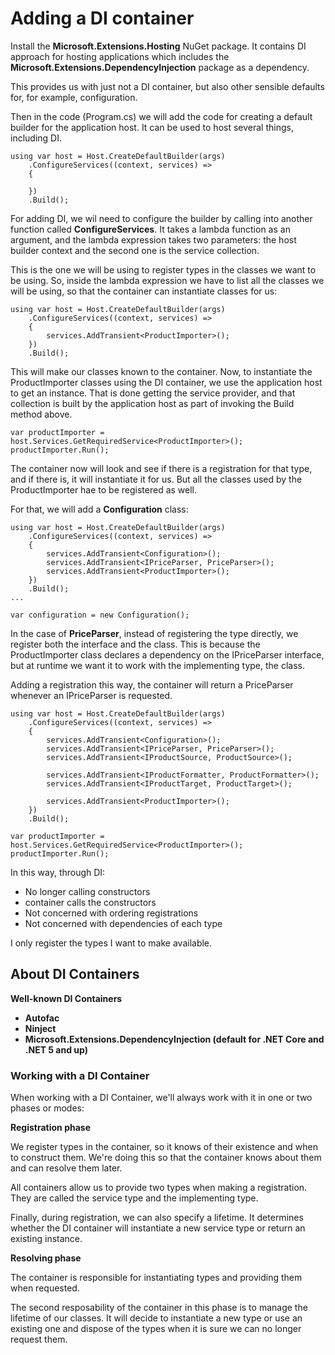 # Adding a DI container

Install the **Microsoft.Extensions.Hosting** NuGet package. It contains DI approach for hosting applications which includes the **Microsoft.Extensions.DependencyInjection** package as a dependency.

This provides us with just not a DI container, but also other sensible defaults for, for example, configuration.

Then in the code (Program.cs) we will add the code for creating a default builder for the application host. It can be used to host several things, including DI.

```
using var host = Host.CreateDefaultBuilder(args)
    .ConfigureServices((context, services) =>
    {

    })
    .Build();
```

For adding DI, we wil need to configure the builder by calling into another function called **ConfigureServices**. It takes a lambda function as an argument, and the lambda expression takes two parameters: the host
builder context and the second one is the service collection.

This is the one we will be using to register types in the classes we want to be using. So, inside the lambda expression we have to list all the classes we will be using, so that the container can instantiate classes
for us:

```
using var host = Host.CreateDefaultBuilder(args)
    .ConfigureServices((context, services) =>
    {
        services.AddTransient<ProductImporter>();
    })
    .Build();
```

This will make our classes known to the container. Now, to instantiate the ProductImporter classes using the DI container, we use the application host to get an instance. That is done getting the service provider, 
and that collection is built by the application host as part of invoking the Build method above.

```
var productImporter = host.Services.GetRequiredService<ProductImporter>();
productImporter.Run();
```

The container now will look and see if there is a registration for that type, and if there is, it will instantiate it for us. But all the classes used by the ProductImporter hae to be registered as well.

For that, we will add a **Configuration** class:

```
using var host = Host.CreateDefaultBuilder(args)
    .ConfigureServices((context, services) =>
    {
        services.AddTransient<Configuration>();
        services.AddTransient<IPriceParser, PriceParser>();
        services.AddTransient<ProductImporter>();
    })
    .Build();
...

var configuration = new Configuration();
```

In the case of **PriceParser**, instead of registering the type directly, we register both the interface and the class. This is because the ProductImporter class declares a dependency on the  IPriceParser interface, 
but at runtime we want it to work with the implementing type, the class.

Adding a registration this way, the container will return a PriceParser whenever an IPriceParser is requested.

```
using var host = Host.CreateDefaultBuilder(args)
    .ConfigureServices((context, services) =>
    {
        services.AddTransient<Configuration>();
        services.AddTransient<IPriceParser, PriceParser>();
        services.AddTransient<IProductSource, ProductSource>();
        
        services.AddTransient<IProductFormatter, ProductFormatter>();
        services.AddTransient<IProductTarget, ProductTarget>();
        
        services.AddTransient<ProductImporter>();
    })
    .Build();

var productImporter = host.Services.GetRequiredService<ProductImporter>();
productImporter.Run();
```

In this way, through DI:

* No longer calling constructors
* container calls the constructors
* Not concerned with ordering registrations
* Not concerned with dependencies of each type

I only register the types I want to make available.

## About DI Containers

**Well-known DI Containers**

* **Autofac**
* **Ninject**
* **Microsoft.Extensions.DependencyInjection (default for .NET Core and .NET 5 and up)**

### Working with a DI Container

When working with a DI Container, we'll always work with it in one or two phases or modes:

**Registration phase**

We register types in the container, so it knows of their existence and when to construct them. We're doing this so that the container knows about them and can resolve them later.

All containers allow us to provide two types when making a registration. They are called the service type and the implementing type.

Finally, during registration, we can also specify a lifetime. It determines whether the DI container will instantiate a new service type or return an existing instance.

**Resolving phase**

The container is responsible for instantiating types and providing them when requested.

The second resposability of the container in this phase is to manage the lifetime of our classes. It will decide to instantiate a new type or use an existing one and dispose of the types when it is sure we can no
longer request them.